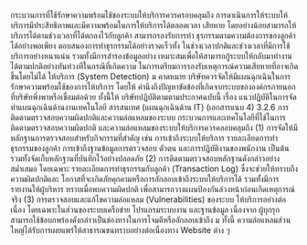 กระบวนการที่ใช้รักษาความพร้อมใช้ของระบบให้บริการควรครอบคลุมถึง
การดาเนินการให้ระบบให้บริการมีประสิทธิภาพและมีความพร้อมในการให้บริการได้ตลอดเวลา
เสียหาย
โดยอย่างน้อยสามารถให้บริการได้ตามช่วงเวลาที่ได้ตกลงไว้กับลูกค้า สามารถรองรับการทํา
ธุรกรรมตามความต้องการของลูกค้าได้อย่างพอเพียง ตอบสนองการทำธุรกรรมได้อย่างรวดเร็วทั้ง
ในช่วงเวลาปกติและช่วงเวลาที่มีการใช้บริการอย่างหนาแน่น รวมทั้งมีการสำรองข้อมูลอย่าง
เหมาะสมเพื่อให้สามารถกู้ระบบให้กลับมาทำงานได้ตามปกติอย่างทันท่วงทีในกรณีที่เกิดความ
ในการเตรียมการรองรับเหตุการณ์ความเสียหายที่อาจเกิดขึ้นโดยไม่ได้
ให้บริการ (System Detection)
ม
คาดหมาย บริษัทควรจัดให้มีแผนฉุกเฉินในการรักษาความพร้อมใช้ของการให้บริการ โดยให้
คำนึงถึงปัญหาขัดข้องที่เกิดจากระบบขององค์กรภายนอกที่บริษัทพึ่งพาหรือเชื่อมต่อด้วย ทั้งนี้ให้
บริษัทปฏิบัติตามตามประกาศฉบับนี้ เรื่อง แนวปฏิบัติในการจัดทําแผนฉุกเฉินด้านงานเทคโนโลยี
สารสนเทศ (แผนฉุกเฉินด้าน IT) (เอกสารแนบ 4)
3.2.6 การติดตามตรวจสอบความผิดปกติและความล่อแหลมของระบบ
กระบวนการและเทคโนโลยีที่ใช้ในการติดตามตรวจสอบความผิดปกติ
และความล่อแหลมของระบบให้บริการควรคลอบคลุมถึง
(1) การจัดให้มีหลักฐานการตรวจสอบสําหรับกิจกรรมที่สำคัญ เช่น
การเข้าถึงระบบให้บริการ รายละเอียดการทําธุรกรรมของลูกค้า การเข้าถึงฐานข้อมูลการตรวจสอบ
ตัวตน และการปฏิบัติงานของพนักงาน เป็นต้น รวมทั้งจัดเก็บหลักฐานที่บันทึกไว้อย่างปลอดภัย
(2) การติดตามตรวจสอบหลักฐานดังกล่าวอย่างสม่ำเสมอ โดยเฉพาะ
รายละเอียดการทำธุรกรรมกับลูกค้า (Transaction Log) ซึ่งจะช่วยให้ทราบถึงความผิดปกติและ
โอกาสที่จะเกิดภัยคุกคามหรือการลักลอบเข้าถึงระบบให้บริการได้ รวมทั้งมีการรายงานให้ผู้บริหาร
ทราบเมื่อพบความผิดปกติ เพื่อสามารถวางแผนป้องกันล่วงหน้าก่อนเกิดเหตุการณ์จริง
(3) การตรวจสอบและแก้ไขความล่อแหลม (Vulnerabilities) ของระบบ
ให้บริการอย่างต่อเนื่อง โดยเฉพาะในส่วนของระบบเครือข่าย โปรแกรมระบบงาน และฐานข้อมูล
เนื่องจาก ผู้บุกรุกสามารถใช้ข้อบกพร่องดังกล่าวเป็นช่องทางในการโจมตีหรือลักลอบเข้าถึง
ม
ทั้งนี้
ความล่อแหลมส่วนใหญ่ได้รับการเผยแพร่ให้สาธารณชนทราบอย่างต่อเนื่องทาง Website ต่าง ๆ
